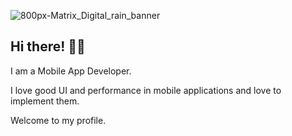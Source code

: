 ![800px-Matrix_Digital_rain_banner](https://user-images.githubusercontent.com/57676305/187027186-771a914d-45ca-4ab5-a2a5-b8813b9840f4.gif)

## Hi there! 👋🏽

I am a Mobile App Developer.

I love good UI and performance in mobile applications and love to implement them. 

Welcome to my profile.
